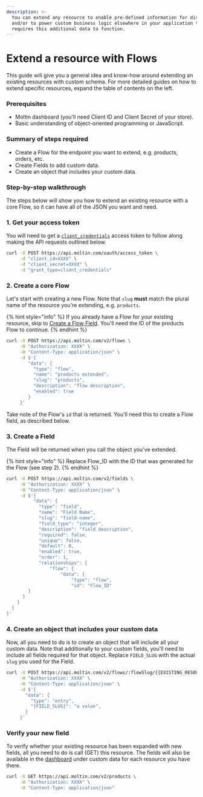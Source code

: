 ```yaml
---
description: >-
  You can extend any resource to enable pre-defined information for display
  and/or to power custom business logic elsewhere in your application that
  requires this additional data to function.
---
```


# Extend a resource with Flows

This guide will give you a general idea and know-how around extending an existing resources with custom schema. For more detailed guides on how to extend specific resources, expand the table of contents on the left.

### Prerequisites

* Moltin dashboard \(you'll need Client ID and Client Secret of your store\).
* Basic understanding of object-oriented programming or JavaScript.

### Summary of steps required

* Create a Flow for the endpoint you want to extend, e.g. products, orders, etc.
* Create Fields to add custom data.
* Create an object that includes your custom data.

### Step-by-step walkthrough

The steps below will show you how to extend an existing resource with a core Flow, so it can have all of the JSON you want and need. 

### 1. Get your access token

You will need to get a [`client_credentials`](https://docs.moltin.com/basics/authentication/client-credential-token) access token to follow along making the API requests outlined below.

```bash
curl -X POST https://api.moltin.com/oauth/access_token \
     -d "client_id=XXXX" \
     -d "client_secret=XXXX" \
     -d "grant_type=client_credentials"
```

### 2. Create a core Flow

Let's start with creating a new Flow. Note that  `slug` **must** match the plural name of the resource you're extending, e.g. `products`.

{% hint style="info" %}
If you already have a Flow for your existing resource, skip to [Create a Flow Field](./#3-create-a-flow-field). You'll need the ID of the products Flow to continue.
{% endhint %}

```bash
curl -X POST https://api.moltin.com/v2/flows \
     -H "Authorization: XXXX" \
     -H "Content-Type: application/json" \
     -d $'{
        "data": {
          "type": "flow",
          "name": "products extended",
          "slug": "products",
          "description": "flow description",
          "enabled": true
        }
     }'
```

Take note of the Flow's `id` that is returned. You'll need this to create a Flow field, as described below.

### 3. Create a Field

The Field will be returned when you call the object you've extended. 

{% hint style="info" %}
Replace Flow\_ID with the ID that was generated for the Flow \(see step 2\).
{% endhint %}

```bash
curl -X POST https://api.moltin.com/v2/fields \
     -H "Authorization: XXXX" \
     -H "Content-Type: application/json" \
     -d $'{ 
          "data": {
            "type": "field",
            "name": "Field Name",
            "slug": "field-name",
            "field_type": "integer",
            "description": "field description",
            "required": false,
            "unique": false,
            "default": 0,
            "enabled": true,
            "order": 1,
            "relationships": {
                "flow": {
                    "data": {
                        "type": "flow",
                        "id": "Flow_ID"
        }
      }
    }
  }
}'
```

### 4. Create an object that includes your custom data

Now, all you need to do is to create an object that will include all your custom data. Note that additionally to your custom fields, you'll need to include all fields required for that object. Replace `FIELD_SLUG` with the actual `slug` you used for the Field.

```bash
curl -X POST https://api.moltin.com/v2/flows/:flowSlug/{{EXISTING_RESOURCE}} \
     -H "Authorization: XXXX" \
     -H "Content-Type: application/json" \
     -d $'{
       "data": {
         "type": "entry",
         "{FIELD_SLUG}": "a value",
       }
     }'
```

### Verify your new field

To verify whether your existing resource has been expanded with new fields, all you need to do is call \(GET\) this resource. The fields will also be available in the [dashboard](https://dashboard.moltin.com/app) under custom data for each resource you have there.

```bash
curl -X GET https://api.moltin.com/v2/products \
     -H "Authorization: XXXX" \
     -H "Content-Type: application/json"
```







